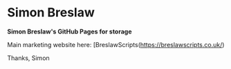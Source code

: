 # Simon Breslaw
**Simon Breslaw's GitHub Pages for storage**

Main marketing website here: 
[BreslawScripts(https://breslawscripts.co.uk/)

Thanks,
Simon
